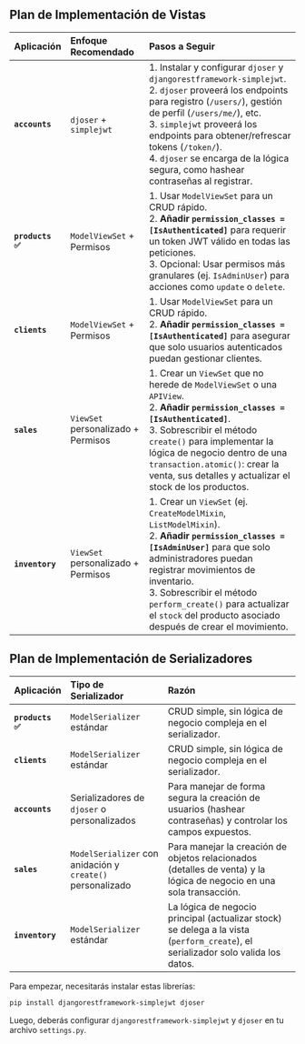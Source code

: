 
## Plan de Implementación de Vistas

| Aplicación | Enfoque Recomendado | Pasos a Seguir |
| :--- | :--- | :--- |
| **`accounts`** | `djoser` + `simplejwt` | 1. Instalar y configurar `djoser` y `djangorestframework-simplejwt`.<br>2. `djoser` proveerá los endpoints para registro (`/users/`), gestión de perfil (`/users/me/`), etc.<br>3. `simplejwt` proveerá los endpoints para obtener/refrescar tokens (`/token/`).<br>4. `djoser` se encarga de la lógica segura, como hashear contraseñas al registrar. |
| **`products ✅`** | `ModelViewSet` + Permisos | 1. Usar `ModelViewSet` para un CRUD rápido.<br>2. **Añadir `permission_classes = [IsAuthenticated]`** para requerir un token JWT válido en todas las peticiones.<br>3. Opcional: Usar permisos más granulares (ej. `IsAdminUser`) para acciones como `update` o `delete`. |
| **`clients`** | `ModelViewSet` + Permisos | 1. Usar `ModelViewSet` para un CRUD rápido.<br>2. **Añadir `permission_classes = [IsAuthenticated]`** para asegurar que solo usuarios autenticados puedan gestionar clientes. |
| **`sales`** | `ViewSet` personalizado + Permisos | 1. Crear un `ViewSet` que no herede de `ModelViewSet` o una `APIView`.<br>2. **Añadir `permission_classes = [IsAuthenticated]`**.<br>3. Sobrescribir el método `create()` para implementar la lógica de negocio dentro de una `transaction.atomic()`: crear la venta, sus detalles y actualizar el stock de los productos. |
| **`inventory`** | `ViewSet` personalizado + Permisos | 1. Crear un `ViewSet` (ej. `CreateModelMixin`, `ListModelMixin`).<br>2. **Añadir `permission_classes = [IsAdminUser]`** para que solo administradores puedan registrar movimientos de inventario.<br>3. Sobrescribir el método `perform_create()` para actualizar el `stock` del producto asociado después de crear el movimiento. |

## Plan de Implementación de Serializadores

| Aplicación | Tipo de Serializador | Razón |
| :--- | :--- | :--- |
| **`products ✅`** | `ModelSerializer` estándar | CRUD simple, sin lógica de negocio compleja en el serializador. |
| **`clients`** | `ModelSerializer` estándar | CRUD simple, sin lógica de negocio compleja en el serializador. |
| **`accounts`** | Serializadores de `djoser` o personalizados | Para manejar de forma segura la creación de usuarios (hashear contraseñas) y controlar los campos expuestos. |
| **`sales`** | `ModelSerializer` con anidación y `create()` personalizado | Para manejar la creación de objetos relacionados (detalles de venta) y la lógica de negocio en una sola transacción. |
| **`inventory`** | `ModelSerializer` estándar | La lógica de negocio principal (actualizar stock) se delega a la vista (`perform_create`), el serializador solo valida los datos. |


Para empezar, necesitarás instalar estas librerías:

```bash
pip install djangorestframework-simplejwt djoser
```

Luego, deberás configurar `djangorestframework-simplejwt` y `djoser` en tu archivo `settings.py`.